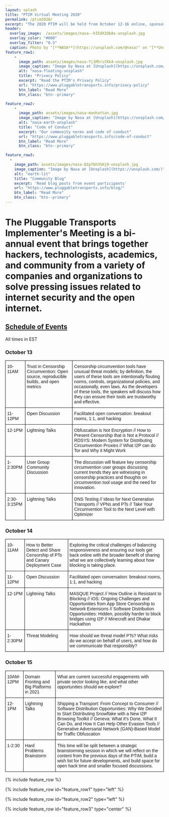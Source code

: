 ```yaml
---
layout: splash
title: "PTIM Virtual Meeting 2020"
permalink: /ptim2020/
excerpt: "The 2020 PTIM will be held from October 12-16 online, sponsored by Internews"
header:
  overlay_image:  /assets/images/nasa--hI5dX2ObAs-unsplash.jpg
  overlay_color: "#000"
  overlay_filter: "0.5"
  caption: Photo by "[**NASA**](https://unsplash.com/@nasa)" on "[**Unsplash**](https://unsplash.com/)"
feature_row1:
    -
      image_path: assets/images/nasa-Yj1M5riCKk4-unsplash.jpg
      image_caption: "Image by Nasa at [Unsplash](https://unsplash.com/)"
      alt: "nasa-floating-unsplash"
      title: "Privacy Policy"
      excerpt: "Read the PTIM's Privacy Policy"
      url: "https://www.pluggabletransports.info/privacy-policy"
      btn_label: "Read More"
      btn_class: "btn--primary"

feature_row2:
    -
      image_path: assets/images/nasa-manhattan.jpg
      image_caption: "Image by Nasa at [Unsplash](https://unsplash.com/)"
      alt: "nasa-earth-unsplash"
      title: "Code of Conduct"
      excerpt: "Our community norms and code of conduct"
      url: "https://www.pluggabletransports.info/code-of-conduct"
      btn_label: "Read More"
      btn_class: "btn--primary"

feature_row3:
  -
    image_path: assets/images/nasa-Q1p7bh3SHj8-unsplash.jpg
    image_caption: "Image by Nasa at [Unsplash](https://unsplash.com/)"
    alt: "earth-lit"
    title: "Community Blog"
    excerpt: 'Read blog posts from event participants'
    url: "https://www.pluggabletransports.info/blog/"
    btn_label: "Read More"
    btn_class: "btn--primary"
---
```


# The Pluggable Transports Implementer's Meeting is a bi-annual event that brings together hackers, technologists, academics, and community from a variety of companies and organizations to solve pressing issues related to internet security and the open internet.

## [Schedule of Events](#schedule)

All times in EST

### October 13
<style type="text/css">
.tg  {border-collapse:collapse;border-spacing:0;}
.tg td{border-color:black;border-style:solid;border-width:1px;font-family:Arial, sans-serif;font-size:14px;
  overflow:hidden;padding:10px 5px;word-break:normal;}
.tg th{border-color:black;border-style:solid;border-width:1px;font-family:Arial, sans-serif;font-size:14px;
  font-weight:normal;overflow:hidden;padding:10px 5px;word-break:normal;}
.tg .tg-0lax{text-align:left;vertical-align:top}
</style>
<table class="tg">
  <tr>
    <th class="tg-0lax"><span style="background-color:inherit">10-11AM</span> </th>
    <th class="tg-0lax"><span style="background-color:inherit">Trust in Censorship Circumvention: Open source, reproducible builds, and open metrics</span> </th>
    <th class="tg-0lax"><span style="background-color:inherit">Censorship circumvention tools have unusual threat models; by definition, the users of these tools are intentionally flouting norms, controls, organizational policies, and occasionally, even laws. As the developers of these tools, the speakers will discuss how they can ensure their tools are trustworthy and effective.</span> </th>
  </tr>
<tbody>
  <tr>
    <td class="tg-0lax"><span style="background-color:inherit">11-12PM</span> </td>
    <td class="tg-0lax"><span style="background-color:inherit">Open Discussion</span> </td>
    <td class="tg-0lax"><span style="background-color:inherit">Facilitated open conversation: breakout rooms, 1:1, and hacking</span> </td>
  </tr>
  <tr>
    <td class="tg-0lax"><span style="background-color:inherit">12-1PM</span> </td>
    <td class="tg-0lax"><span style="background-color:inherit">Lightning Talks</span> </td>
    <td class="tg-0lax"><span style="background-color:inherit">Obfuscation is Not Encryption // How to Present Censorship that is Not a Protocol  // RDSYS: Modern System for Distributing Circumvention Proxies  // What I2P can do Tor and Why it Might Work   </span> </td>
  </tr>
  <tr>
    <td class="tg-0lax"><span style="background-color:inherit">1-2:30PM</span> </td>
    <td class="tg-0lax"><span style="background-color:inherit">User Group Community Discussion</span> </td>
    <td class="tg-0lax"><span style="background-color:inherit">The discussion will feature key censorship circumvention user groups discussing current trends they are witnessing in censorship practices and thoughts on circumvention tool usage and the need for innovation.</span> </td>
  </tr>
    <tr>
      <td class="tg-0lax"><span style="background-color:inherit">2:30-3:15PM</span> </td>
    <td class="tg-0lax"><span style="background-color:inherit">Lightning Talks</span> </td>
    <td class="tg-0lax"><span style="background-color:inherit">DNS Testing // Ideas for Next Generation Transports // VPNs and PTs // Take Your Circumvention Tool to the Next Level with Optimizer</span> </td>
  </tr>
</tbody>
</table>

### October 14
<style type="text/css">
.tg  {border-collapse:collapse;border-spacing:0;}
.tg td{border-color:black;border-style:solid;border-width:1px;font-family:Arial, sans-serif;font-size:14px;
  overflow:hidden;padding:10px 5px;word-break:normal;}
.tg th{border-color:black;border-style:solid;border-width:1px;font-family:Arial, sans-serif;font-size:14px;
  font-weight:normal;overflow:hidden;padding:10px 5px;word-break:normal;}
.tg .tg-0lax{text-align:left;vertical-align:top}
</style>
<table class="tg">
  <tr>
    <th class="tg-0lax"><span style="background-color:inherit">10-11AM</span> </th>
    <th class="tg-0lax"><span style="background-color:inherit">How to Better Detect and Share Censorship of PTs and Canary Deployment Case</span> </th>
    <th class="tg-0lax"><span style="background-color:inherit">Exploring the critical challenges of balancing responsiveness and ensuring our tools get back online with the broader benefit of sharing what we are collectively learning about how blocking is taking place.</span> </th>
  </tr>
<tbody>
    <tr>
    <td class="tg-0lax"><span style="background-color:inherit">11-12PM</span> </td>
    <td class="tg-0lax"><span style="background-color:inherit">Open Discussion</span> </td>
    <td class="tg-0lax"><span style="background-color:inherit">Facilitated open conversation: breakout rooms, 1:1, and hacking</span> </td>
  </tr>
  <tr>
    <td class="tg-0lax"><span style="background-color:inherit">12-1PM</span> </td>
    <td class="tg-0lax"><span style="background-color:inherit">Lightning Talks</span> </td>
    <td class="tg-0lax"><span style="background-color:inherit">MASQUE Project // How Outline is Resistant to Blocking // iOS: Ongoing Challenges and Opportunities from App Store Censorship to Network Extensions // Software Distribution Opportunities: Hidden, possibly harder to block bridges using I2P // Minecraft and Dhakar Hackathon</span> </td>
  </tr>
    <tr>
    <td class="tg-0lax"><span style="background-color:inherit">1-2:30PM</span> </td>
    <td class="tg-0lax"><span style="background-color:inherit">Threat Modeling</span> </td>
    <td class="tg-0lax"><span style="background-color:inherit">How should we threat model PTs? What risks do we accept on behalf of users, and how do we communicate that responsibly?</span> </td>
  </tr>
</tbody>
</table>

### October 15
<style type="text/css">
.tg  {border-collapse:collapse;border-spacing:0;}
.tg td{border-color:black;border-style:solid;border-width:1px;font-family:Arial, sans-serif;font-size:14px;
  overflow:hidden;padding:10px 5px;word-break:normal;}
.tg th{border-color:black;border-style:solid;border-width:1px;font-family:Arial, sans-serif;font-size:14px;
  font-weight:normal;overflow:hidden;padding:10px 5px;word-break:normal;}
.tg .tg-0lax{text-align:left;vertical-align:top}
</style>
<table class="tg">
  <tr>
    <th class="tg-0lax"><span style="background-color:inherit">10AM-12PM</span> </th>
    <th class="tg-0lax"><span style="background-color:inherit">Domain Fronting and Big Platforms in 2021</span> </th>
    <th class="tg-0lax"><span style="background-color:inherit">What are current successful engagements with private sector looking like, and what other opportunities should we explore?</span> </th>
  </tr>
<tbody>
  <tr>
    <td class="tg-0lax"><span style="background-color:inherit">12-1PM</span> </td>
    <td class="tg-0lax"><span style="background-color:inherit">Lightning Talks</span> </td>
    <td class="tg-0lax"><span style="background-color:inherit">Shipping a Transport: From Concept to Consumer // Software Distribution Opportunities: Why We Decided to Start Distributing Snowflake with a New I2P Browsing Toolkit // Geneva: What It's Done, What It Can Do, and How It Can Help Other Evasion Tools // Generative Adversarial Network (GAN)-Based Model for Traffic Obfuscation</span> </td>
  </tr>
  <tr>
    <td class="tg-0lax"><span style="background-color:inherit">1-2:30</span> </td>
    <td class="tg-0lax"><span style="background-color:inherit">Hard Problems Brainstorm</span> </td>
    <td class="tg-0lax"><span style="background-color:inherit">This time will be split between a strategic brainstorming session in which we will reflect on the content from the previous days of the PTIM, build a wish list for future developments, and build space for open hack time and smaller focused discussions.  </span> </td>
  </tr>
</tbody>
</table>

{% include feature_row %}

{% include feature_row id="feature_row1" type="left" %}

{% include feature_row id="feature_row2" type="left" %}

{% include feature_row id="feature_row3" type="center" %}
